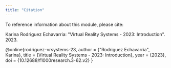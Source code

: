 ```yaml
---
title: "Citation"
---
```



To reference information about this module, please cite:

Karina Rodriguez Echavarria: "Virtual Reality Systems - 2023: Introduction". 
2023.

@online{rodriguez-vrsystems-23,
  author      = {"Rodriguez Echavarria", Karina},
  title       = {Virtual Reality Systems - 2023: Introduction},
  year        = {2023},
  doi         = {10.12688/f1000research.3-62.v2}
}
